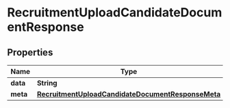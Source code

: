 

# RecruitmentUploadCandidateDocumentResponse


## Properties

| Name | Type | Description | Notes |
|------------ | ------------- | ------------- | -------------|
|**data** | **String** |  |  [optional] |
|**meta** | [**RecruitmentUploadCandidateDocumentResponseMeta**](RecruitmentUploadCandidateDocumentResponseMeta.md) |  |  [optional] |



